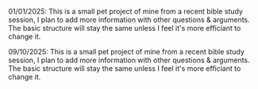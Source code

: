 01/01/2025: This is a small pet project of mine from a recent bible study session, I plan to add more information with other questions & arguments. The basic structure will stay the same unless I feel it's more efficiant to change it.

09/10/2025: This is a small pet project of mine from a recent bible study session, I plan to add more information with other questions & arguments. The basic structure will stay the same unless I feel it's more efficiant to change it.
